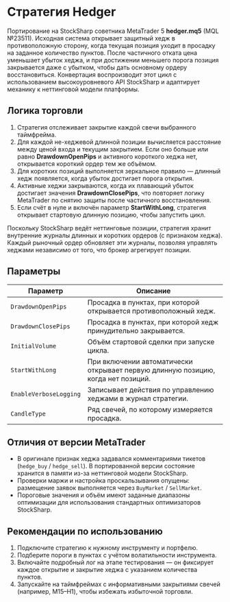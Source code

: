 # Стратегия Hedger

Портирование на StockSharp советника MetaTrader 5 **hedger.mq5** (MQL №23511). Исходная система открывает защитный хедж в противоположную сторону, когда текущая позиция уходит в просадку на заданное количество пунктов. После частичного отката цена уменьшает убыток хеджа, и при достижении меньшего порога позиция закрывается даже с убытком, чтобы дать основному ордеру восстановиться. Конвертация воспроизводит этот цикл с использованием высокоуровневого API StockSharp и адаптирует механику к неттинговой модели платформы.

## Логика торговли

1. Стратегия отслеживает закрытие каждой свечи выбранного таймфрейма.
2. Для каждой не-хеджевой длинной позиции вычисляется расстояние между ценой входа и текущим закрытием. Если оно больше или равно **DrawdownOpenPips** и активного короткого хеджа нет, открывается короткий ордер тем же объёмом.
3. Для коротких позиций выполняется зеркальное правило — длинный хедж появляется, когда убыток достигает порога открытия.
4. Активные хеджи закрываются, когда их плавающий убыток достигает значения **DrawdownClosePips**, что повторяет логику MetaTrader по снятию защиты после частичного восстановления.
5. Если счёт в нуле и включён параметр **StartWithLong**, стратегия открывает стартовую длинную позицию, чтобы запустить цикл.

Поскольку StockSharp ведёт неттинговые позиции, стратегия хранит внутренние журналы длинных и коротких ордеров (с признаком хеджа). Каждый рыночный ордер обновляет эти журналы, позволяя управлять хеджами независимо от того, что брокер агрегирует позиции.

## Параметры

| Параметр | Описание |
| --- | --- |
| `DrawdownOpenPips` | Просадка в пунктах, при которой открывается противоположный хедж. |
| `DrawdownClosePips` | Просадка в пунктах, при которой хедж принудительно закрывается. |
| `InitialVolume` | Объём стартовой сделки при запуске цикла. |
| `StartWithLong` | При включении автоматически открывает первую длинную позицию, когда нет позиций. |
| `EnableVerboseLogging` | Записывает действия по управлению хеджами в журнал стратегии. |
| `CandleType` | Ряд свечей, по которому измеряется просадка. |

## Отличия от версии MetaTrader

- В оригинале признак хеджа задавался комментариями тикетов (`hedge_buy` / `hedge_sell`). В портированной версии состояние хранится в памяти из-за неттинговой модели StockSharp.
- Проверки маржи и настройка проскальзывания опущены: размещение заявок выполняется через `BuyMarket` / `SellMarket`.
- Пороговые значения и объём имеют заданные диапазоны оптимизации для использования стандартных оптимизаторов StockSharp.

## Рекомендации по использованию

1. Подключите стратегию к нужному инструменту и портфелю.
2. Подберите пороги в пунктах с учётом волатильности инструмента.
3. Включайте подробный лог на этапе тестирования — он фиксирует каждое открытие и закрытие хеджа с указанием количества пунктов.
4. Запускайте на таймфреймах с информативными закрытиями свечей (например, M15–H1), чтобы избежать избыточной торговли.
